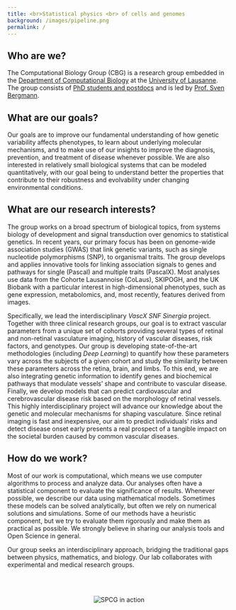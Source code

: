 ```yaml
---
title: <br>Statistical physics <br> of cells and genomes
background: /images/pipeline.png
permalink: /
---
```


## Who are we?

The Computational Biology Group (CBG) is a research group embedded in the [Department of Computational Biology](http://unil.ch/dbc) at the [University of Lausanne](http://unil.ch). The group consists of [PhD students and postdocs](http://www2.unil.ch/cbg/index.php?title=People) and is led by [Prof. Sven Bergmann](user:Sven).

## What are our goals?

Our goals are to improve our fundamental understanding of how genetic variability affects phenotypes, to learn about underlying molecular mechanisms, and to make use of our insights to improve the diagnosis, prevention, and treatment of disease whenever possible. We are also interested in relatively small biological systems that can be modeled quantitatively, with our goal being to understand better the properties that contribute to their robustness and evolvability under changing environmental conditions.

## What are our research interests?

The group works on a broad spectrum of biological topics, from systems biology of development and signal transduction over genomics to statistical genetics. In recent years, our primary focus has been on genome-wide association studies (GWAS) that link genetic variants, such as single nucleotide polymorphisms (SNP), to organismal traits. The group develops and applies innovative tools for linking association signals to genes and pathways for single (Pascal) and multiple traits (PascalX). Most analyses use data from the Cohorte Lausannoise (CoLaus), SKIPOGH, and the UK Biobank with a particular interest in high-dimensional phenotypes, such as gene expression, metabolomics, and, most recently, features derived from images.

Specifically, we lead the interdisciplinary *VascX SNF Sinergia* project. Together with three clinical research groups, our goal is to extract vascular parameters from a unique set of cohorts providing several types of retinal and non-retinal vasculature imaging, history of vascular diseases, risk factors, and genotypes. Our group is developing state-of-the-art methodologies (including *Deep Learning*) to quantify how these parameters vary across the subjects of a given cohort and study the similarity between these parameters across the retina, brain, and limbs. To this end, we are also integrating genetic information to identify genes and biochemical pathways that modulate vessels’ shape and contribute to vascular disease. Finally, we develop models that can predict cardiovascular and cerebrovascular disease risk based on the morphology of retinal vessels. This highly interdisciplinary project will advance our knowledge about the genetic and molecular mechanisms for shaping vasculature. Since retinal imaging is fast and inexpensive, our aim to predict individuals’ risks and detect disease onset early presents a real prospect of a tangible impact on the societal burden caused by common vascular diseases.

## How do we work?

Most of our work is computational, which means we use computer algorithms to process and analyze data. Our analyses often have a statistical component to evaluate the significance of results. Whenever possible, we describe our data using mathematical models. Sometimes these models can be solved analytically, but often we rely on numerical solutions and simulations. Some of our methods have a heuristic component, but we try to evaluate them rigorously and make them as practical as possible. We strongly believe in sharing our analysis tools and Open Science in general.

Our group seeks an interdisciplinary approach, bridging the traditional gaps between physics, mathematics, and biology. Our lab collaborates with experimental and medical research groups.

<br><br>
<p align="center">
  <img src="images/LavagnaSmallestGray.gif" alt="SPCG in action" />
</p>

<!--
<p align="center">
<a href="https://www.ifom.eu/en"  target="_blank">
    <img src="/spcg/images/logoIFOM60grey.png" width="75" height="30">
    </a> 
 <a href="https://www.unimi.it/en"  target="_blank">
    <img src="/spcg/images/logoUNIMI60grey.png" width="86" height="30">
    </a> 
</p>
-->
